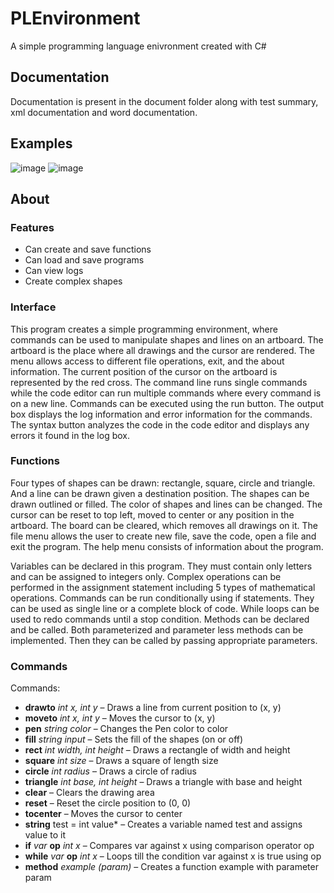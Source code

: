# PLEnvironment
A simple programming language enivronment created with C#

## Documentation ##
Documentation is present in the document folder along with test summary, xml documentation and word documentation.

## Examples
![image](https://user-images.githubusercontent.com/25385289/198564112-8cb3ac44-ff4b-42a7-8c99-8b4ea4334599.png)
![image](https://user-images.githubusercontent.com/25385289/198564174-443387fe-b160-4767-8327-c4aaca0197b8.png)


## About

### Features
 - Can create and save functions
 - Can load and save programs
 - Can view logs
 - Create complex shapes

### Interface
This program creates a simple programming environment, where commands can be used to manipulate shapes and lines on an artboard. The artboard is the place where all drawings and the cursor are rendered. The menu allows access to different file operations, exit, and the about information. The current position of the cursor on the artboard is represented by the red cross. The command line runs single commands while the code editor can run multiple commands where every command is on a new line. Commands can be executed using the run button. The output box displays the log information and error information for the commands. The syntax button analyzes the code in the code editor and displays any errors it found in the log box.

### Functions
Four types of shapes can be drawn: rectangle, square, circle and triangle. And a line can be drawn given a destination position. The shapes can be drawn outlined or filled. The color of shapes and lines can be changed. The cursor can be reset to top left, moved to center or any position in the artboard. The board can be cleared, which removes all drawings on it. The file menu allows the user to create new file, save the code, open a file and exit the program. The help menu consists of information about the program.

Variables can be declared in this program. They must contain only letters and can be assigned to integers only. Complex operations can be performed in the assignment statement including 5 types of mathematical operations. Commands can be run conditionally using if statements. They can be used as single line or a complete block of code. While loops can be used to redo commands until a stop condition. Methods can be declared and be called. Both parameterized and parameter less methods can be implemented. Then they can be called by passing appropriate parameters.

### Commands
Commands:

- **drawto** *int x, int y* – Draws a line from current position to (x, y)
- **moveto** *int x, int y* – Moves the cursor to (x, y)
- **pen** *string color* – Changes the Pen color to color
- **fill** *string input* – Sets the fill of the shapes (on or off)
- **rect** *int width, int height* – Draws a rectangle of width and height
- **square** *int size* – Draws a square of length size
- **circle** *int radius* – Draws a circle of radius
- **triangle** *int base, int height* – Draws a triangle with base and height
- **clear** – Clears the drawing area
- **reset** – Reset the circle position to (0, 0)
- **tocenter** – Moves the cursor to center
- **string** test = int value* – Creates a variable named test and assigns value to it
- **if** *var* **op** *int x* – Compares var against x using comparison operator op
- **while** *var* **op** *int x* – Loops till the condition var against x is true using op
- **method** *example (param)* – Creates a function example with parameter param

